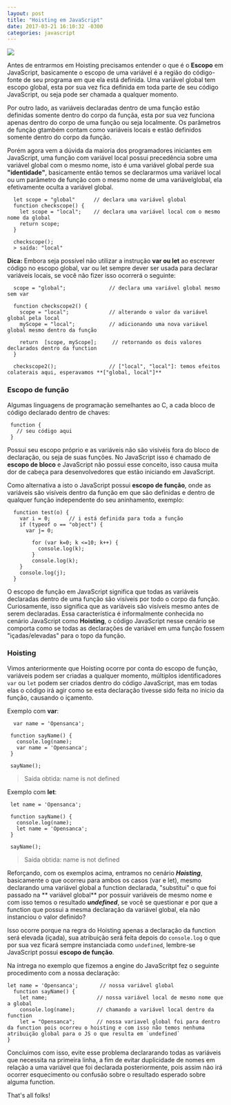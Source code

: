 ```yaml
---
layout: post
title: "Hoisting em JavaScript"
date: 2017-03-21 16:10:32 -0300
categories: javascript
---
```


![](http://legosse.com.br/lego/image/cache/data/LEGO_BRICK_MORE/10663_4-640x640.jpg)


Antes de entrarmos em Hoisting precisamos entender o que é o **Escopo** em JavaScript, basicamente o escopo de uma variável é a região do código-fonte  de seu programa em que ela está definida. Uma variável global tem escopo global, esta por sua vez fica definida em toda parte de seu código JavaScript, ou seja pode ser chamada a qualquer momento.

Por outro lado, as variáveis declaradas dentro de uma função estão definidas somente dentro do corpo da funçãa, esta por sua vez funciona apenas dentro do corpo de uma função ou seja localmente. Os parâmetros de função gtambém contam como variáveis locais e estão definidos somente dentro do corpo da função.

Porém agora vem a dúvida da maioria dos programadores iniciantes em JavaScript, uma função com variável local possui precedência sobre uma variável global com o mesmo nome, isto é uma variável global perde sua **"identidade"**, basicamente então temos se declararmos uma variável local ou um parâmetro de função com o mesmo nome de uma variávelglobal, ela efetivamente oculta a variável global.

```
  let scope = "global"      // declara uma variável global
  function checkscope() {   
    let scope = "local";    // declara uma variável local com o mesmo nome da global
    return scope;           
  }

  checkscope();
  > saída: "local"

```

**Dica:** Embora seja possível não utilizar a instrução **var ou let** ao escrever código no escopo global, var ou let sempre dever ser usada para declarar variáveis locais, se você não fizer isso ocorrerá o seguinte:

```
  scope = "global";              // declara uma variável global mesmo sem var

  function checkscope2() {
    scope = "local";             // alterando o valor da variável global pela local
    myScope = "local";           // adicionando uma nova variável global mesmo dentro da função

    return  [scope, myScope];     // retornando os dois valores declarados dentro da function
  }

  checkscope2();                 // ["local", "local"]: temos efeitos colaterais aqui, esperavamos **["global, local"]**

```

### Escopo de função

Algumas linguagens de programação semelhantes ao C, a cada bloco de código declarado dentro de chaves:

```
 function {  
   // seu código aqui
 }
```

 Possui seu escopo próprio e as variáveis não são visivéis fora do bloco de declaração, ou seja de suas funções.
 No JavaScript isso é chamado de **escopo de bloco** e JavaScript não possui esse conceito, isso causa muita dor de cabeça para desenvolvedores que estão iniciando em JavaScript.

Como alternativa a isto o JavaScript possui **escopo de função**, onde as variáveis são visíveis dentro da função em que são definidas e dentro  de qualquer função independente do seu aninhamento, exemplo:


```
  function test(o) {
    var i = 0;      // i está definida para toda a função
    if (typeof o == "object") {
      var j= 0;

        for (var k=0; k <=10; k++) {
          console.log(k);
        }
        console.log(k);
    }
    console.log(j);
  }

```
O escopo de função em JavaScript significa que todas as variáveis declaradas dentro de uma função são visíveis por todo o corpo da função. Curiosamente, isso significa que as variáveis são visíveis mesmo antes de serem declaradas. Essa característica é informalmente conhecida no cenário JavaScript como **Hoisting**, o código JavaScript nesse cenário se comporta como se todas as declarações de variável em uma função fossem "içadas/elevadas" para o topo da função.

### Hoisting

Vimos anteriormente que Hoisting ocorre por conta do escopo de função, variáveis podem ser criadas a qualquer momento, múltiplos identificadores `var` ou `let` podem ser criados dentro do código JavaScript, mas em todas elas o código irá agir como se esta declaração tivesse sido feita no inicio da função, causando o içamento.

Exemplo com **var**:

```
  var name = 'Opensanca';

 function sayName() {
   console.log(name);
   var name = 'Opensanca';
 }

 sayName();

```

  > Saída obtida: name is not defined


Exemplo com **let**:

```
 let name = 'Opensanca';

 function sayName() {
   console.log(name);
   let name = 'Opensanca';
 }

 sayName();

```

> Saída obtida: name is not defined


Reforçando, com os exemplos acima, entramos no cenário ***Hoisting***, basicamente o que ocorreu para ambos os casos (var e let), mesmo declarando uma variável global a function declarada, "substitui" o que foi passado na ** variável global** por possuir variáveis de mesmo nome e com isso temos o resultado ***undefined***, se você se questionar e por que a function que possui a mesma declaração da variável global, ela não instanciou o valor definido?

Isso ocorre porque na regra do Hoisting apenas a declaração da function será elevada (içada), sua atribuição será feita depois do `console.log` o que por sua vez ficará sempre instanciada como `undefined`, lembre-se JavaScript possui **escopo de função**.

Na íntrega no exemplo que fizemos a engine do JavaScritpt fez o seguinte procedimento com a nossa declaração:

```
let name = 'Opensanca';       // nossa variável global
  function sayName() {
    let name;                // nossa variável local de mesmo nome que a global
    console.log(name);       // chamando a variável local dentro da function
    let = "Opensanca";       // nossa variavel global foi para dentro da function pois ocorreu o hoisting e com isso não temos nenhuma atribuição global para o JS o que resulta em `undefined`
}
```

Concluimos com isso, evite esse problema declararando todas as variáveis que necessita na primeira linha, a fim de evitar duplicidade de nomes em relação a uma variável que foi declarada posteriormente, pois assim não irá ocorrer esquecimento ou confusão sobre o resultado esperado sobre alguma function.

That's all folks! 
